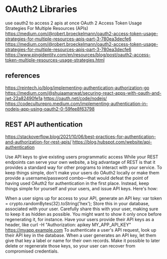 # OAuth2 Libraries
use oauth2 to access 2 apis at once
OAuth 2 Access Token Usage Strategies For Multiple Resources (APIs)
https://medium.com/@robert.broeckelmann/oauth2-access-token-usage-strategies-for-multiple-resources-apis-part-3-780ea3decfe6
https://medium.com/@robert.broeckelmann/oauth2-access-token-usage-strategies-for-multiple-resources-apis-part-3-780ea3decfe6
https://www.pingidentity.com/en/resources/blog/post/oauth2-access-token-multiple-resources-usage-strategies.html
## references
https://reintech.io/blog/implementing-authentication-authorization-go
https://medium.com/@shujaamarwat/securing-react-apps-with-oauth-and-jwt-22a82490fe1a
https://oauth.net/code/nodejs/
https://codeculturepro.medium.com/implementing-authentication-in-nodejs-app-using-oauth2-0-59fee8f63798

## REST API authentication

https://stackoverflow.blog/2021/10/06/best-practices-for-authentication-and-authorization-for-rest-apis/
https://blog.hubspot.com/website/api-authentication

Use API keys to give existing users programmatic access
While your REST endpoints can serve your own website, a big advantage of REST is that it provides a standard way for other programs to interact with your service. To keep things simple, don't make your users do OAuth2 locally or make them provide a username/password combo—that would defeat the point of having used OAuth2 for authentication in the first place. Instead, keep things simple for yourself and your users, and issue API keys. Here's how:

When a user signs up for access to your API, generate an API key: var token = crypto.randomBytes(32).toString('hex');
Store this in your database, associated with your user.
Carefully share this with your user, making sure to keep it as hidden as possible. You might want to show it only once before regenerating it, for instance.
Have your users provide their API keys as a header, like curl -H "Authorization: apikey MY_APP_API_KEY" https://myapp.example.com
To authenticate a user's API request, look up their API key in the database.
When a user generates an API key, let them give that key a label or name for their own records. Make it possible to later delete or regenerate those keys, so your user can recover from compromised credentials.


